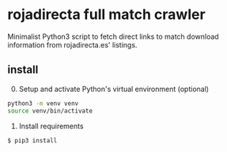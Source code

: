 # rojadirecta full match crawler
Minimalist Python3 script to fetch direct links to match download information from rojadirecta.es' listings.

## install
0. Setup and activate Python's virtual environment (optional)
```bash
python3 -m venv venv
source venv/bin/activate
```

1. Install requirements
```bash
$ pip3 install 
```
